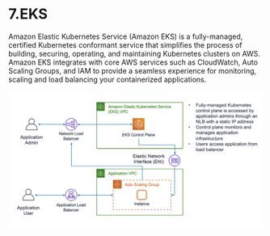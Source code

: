 # 7.EKS

Amazon Elastic Kubernetes Service (Amazon EKS) is a fully-managed, certified Kubernetes conformant service that simplifies the process of building, securing, operating, and maintaining Kubernetes clusters on AWS. Amazon EKS integrates with core AWS services such as CloudWatch, Auto Scaling Groups, and IAM to provide a seamless experience for monitoring, scaling and load balancing your containerized applications.

![](../../.gitbook/assets/image6.png)
